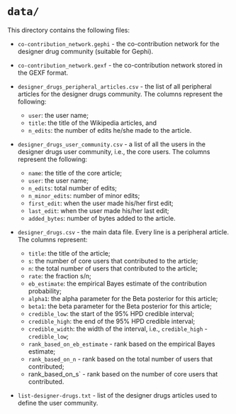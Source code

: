 `data/`
=======

This directory contains the following files: 

* `co-contribution_network.gephi` - the co-contribution network for the designer drug community (suitable for Gephi). 

* `co-contribution_network.gexf` - the co-contribution network stored in the GEXF format. 

* `designer_drugs_peripheral_articles.csv` - the list of all peripheral articles for the designer drugs community. The columns represent the following: 

    - `user`: the user name;     
    - `title`: the title of the Wikipedia articles, and
    - `n_edits`: the number of edits he/she made to the article. 

* `designer_drugs_user_community.csv` - a list of all the users in the designer drugs user community, i.e., the core users. The columns represent the following: 

    - `name`: the title of the core article; 
    - `user`: the user name; 
    - `n_edits`: total number of edits; 
    - `n_minor_edits`: number of minor edits; 
    - `first_edit`: when the user made his/her first edit; 
    - `last_edit`: when the user made his/her last edit; 
    - `added_bytes`: number of bytes added to the article. 
    
* `designer_drugs.csv` - the main data file. Every line is a peripheral article. The columns represent: 

    - `title`: the title of the article; 
    - `s`: the number of core users that contributed to the article; 
    - `n`: the total number of users that contributed to the article; 
    - `rate`: the fraction s/n; 
    - `eb_estimate`: the empirical Bayes estimate of the contribution probability; 
    - `alpha1`: the alpha parameter for the Beta posterior for this article;
    - `beta1`: the beta parameter for the Beta posterior for this article;
    - `credible_low`: the start of the 95% HPD credible interval; 
    - `credible_high`: the end of the 95% HPD credible interval; 
    - `credible_width`: the width of the interval, i.e., `credible_high` - `credible_low`;
    - `rank_based_on_eb_estimate` - rank based on the empirical Bayes estimate; 
    - `rank_based_on_n` - rank based on the total number of users that contributed;    
    - rank_based_on_s` - rank based on the number of core users that contributed.

* `list-designer-drugs.txt` - list of the designer drugs articles used to define the user community. 
